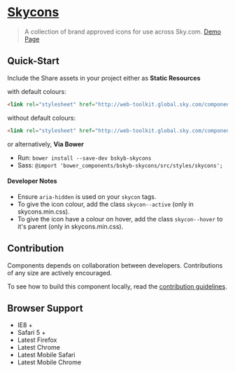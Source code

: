 [Skycons](http://skyglobal.github.io/skycons/) 
========================

> A collection of brand approved icons for use across Sky.com.  [Demo Page](http://skyglobal.github.io/skycons/)

## Quick-Start

Include the Share assets in your project either as **Static Resources** 

with default colours:
```html
<link rel="stylesheet" href="http://web-toolkit.global.sky.com/components/skycons/0.3.6/styles/skycons.min.css" />
```

without default colours:
```html
<link rel="stylesheet" href="http://web-toolkit.global.sky.com/components/skycons/0.3.6/styles/skycons-core.min.css" />
```

or alternatively, **Via Bower**

 * Run: `bower install --save-dev bskyb-skycons`
 * Sass: `@import 'bower_components/bskyb-skycons/src/styles/skycons';`


#### Developer Notes

  * Ensure `aria-hidden` is used on your `skycon` tags.
  * To give the icon colour, add the class `skycon--active` (only in skycons.min.css).
  * To give the icon have a colour on hover, add the class `skycon--hover` to it's parent (only in skycons.min.css).


## Contribution

Components depends on collaboration between developers. Contributions of any size are actively encouraged.

To see how to build this component locally, read the [contribution guidelines](CONTRIBUTING.md).

## Browser Support

 * IE8 +
 * Safari 5 +
 * Latest Firefox
 * Latest Chrome
 * Latest Mobile Safari
 * Latest Mobile Chrome
